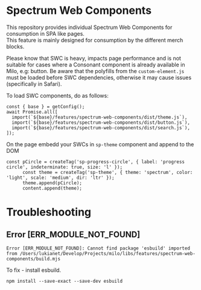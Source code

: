 # Spectrum Web Components

This repository provides individual Spectrum Web Components for consumption in SPA like pages.<br>
This feature is mainly designed for consumption by the different merch blocks.

Please know that SWC is heavy, impacts page performance and is not suitable for cases where a Consonant component is already available in Milo, e.g: button.
Be aware that the polyfills from the `custom-element.js` must be loaded before SWC dependencies, otherwise it may cause issues (specifically in Safari).

To load SWC components, do as follows:

```
const { base } = getConfig();
await Promise.all([
  import(`${base}/features/spectrum-web-components/dist/theme.js`),
  import(`${base}/features/spectrum-web-components/dist/button.js`),
  import(`${base}/features/spectrum-web-components/dist/search.js`),
]);
```
On the page embedd your SWCs in `sp-theme` component and append to the DOM

```
const pCircle = createTag('sp-progress-circle', { label: 'progress circle', indeterminate: true, size: 'l' });
      const theme = createTag('sp-theme', { theme: 'spectrum', color: 'light', scale: 'medium', dir: 'ltr' });
      theme.append(pCircle);
      content.append(theme);
```

# Troubleshooting

## Error [ERR_MODULE_NOT_FOUND]
```
Error [ERR_MODULE_NOT_FOUND]: Cannot find package 'esbuild' imported from /Users/lukianet/Develop/Projects/milo/libs/features/spectrum-web-components/build.mjs
```
To fix - install esbuild.
```
npm install --save-exact --save-dev esbuild
```

